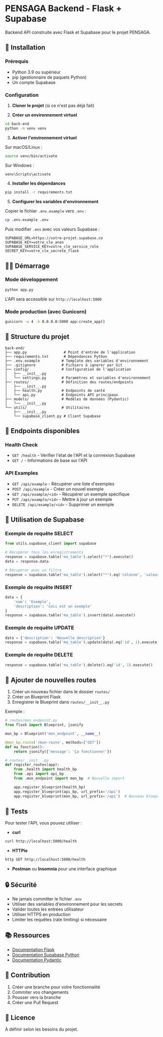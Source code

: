 # PENSAGA Backend - Flask + Supabase

Backend API construite avec Flask et Supabase pour le projet PENSAGA.

## 🚀 Installation

### Prérequis

- Python 3.9 ou supérieur
- pip (gestionnaire de paquets Python)
- Un compte Supabase

### Configuration

1. **Cloner le projet** (si ce n'est pas déjà fait)

2. **Créer un environnement virtuel**

```bash
cd back-end
python -m venv venv
```

3. **Activer l'environnement virtuel**

Sur macOS/Linux :

```bash
source venv/bin/activate
```

Sur Windows :

```bash
venv\Scripts\activate
```

4. **Installer les dépendances**

```bash
pip install -r requirements.txt
```

5. **Configurer les variables d'environnement**

Copier le fichier `.env.example` vers `.env` :

```bash
cp .env.example .env
```

Puis modifier `.env` avec vos valeurs Supabase :

```
SUPABASE_URL=https://votre-projet.supabase.co
SUPABASE_KEY=votre_cle_anon
SUPABASE_SERVICE_KEY=votre_cle_service_role
SECRET_KEY=votre_cle_secrete_flask
```

## 🏃‍♂️ Démarrage

### Mode développement

```bash
python app.py
```

L'API sera accessible sur `http://localhost:5000`

### Mode production (avec Gunicorn)

```bash
gunicorn -w 4 -b 0.0.0.0:5000 app:create_app()
```

## 📁 Structure du projet

```
back-end/
├── app.py                 # Point d'entrée de l'application
├── requirements.txt       # Dépendances Python
├── .env.example          # Template des variables d'environnement
├── .gitignore            # Fichiers à ignorer par Git
├── config/               # Configuration de l'application
│   ├── __init__.py
│   └── settings.py       # Paramètres et variables d'environnement
├── routes/               # Définition des routes/endpoints
│   ├── __init__.py
│   ├── health.py         # Endpoints de santé
│   └── api.py            # Endpoints API principaux
├── models/               # Modèles de données (Pydantic)
│   └── __init__.py
└── utils/                # Utilitaires
    ├── __init__.py
    └── supabase_client.py # Client Supabase
```

## 🔌 Endpoints disponibles

### Health Check

- `GET /health` - Vérifier l'état de l'API et la connexion Supabase
- `GET /` - Informations de base sur l'API

### API Examples

- `GET /api/example` - Récupérer une liste d'exemples
- `POST /api/example` - Créer un nouvel exemple
- `GET /api/example/<id>` - Récupérer un exemple spécifique
- `PUT /api/example/<id>` - Mettre à jour un exemple
- `DELETE /api/example/<id>` - Supprimer un exemple

## 🔧 Utilisation de Supabase

### Exemple de requête SELECT

```python
from utils.supabase_client import supabase

# Récupérer tous les enregistrements
response = supabase.table('ma_table').select("*").execute()
data = response.data

# Récupérer avec un filtre
response = supabase.table('ma_table').select("*").eq('colonne', 'valeur').execute()
```

### Exemple de requête INSERT

```python
data = {
    'nom': 'Exemple',
    'description': 'Ceci est un exemple'
}
response = supabase.table('ma_table').insert(data).execute()
```

### Exemple de requête UPDATE

```python
data = {'description': 'Nouvelle description'}
response = supabase.table('ma_table').update(data).eq('id', 1).execute()
```

### Exemple de requête DELETE

```python
response = supabase.table('ma_table').delete().eq('id', 1).execute()
```

## 📝 Ajouter de nouvelles routes

1. Créer un nouveau fichier dans le dossier `routes/`
2. Créer un Blueprint Flask
3. Enregistrer le Blueprint dans `routes/__init__.py`

Exemple :

```python
# routes/mon_endpoint.py
from flask import Blueprint, jsonify

mon_bp = Blueprint('mon_endpoint', __name__)

@mon_bp.route('/mon-route', methods=['GET'])
def ma_fonction():
    return jsonify({'message': 'Ça fonctionne!'})
```

```python
# routes/__init__.py
def register_routes(app):
    from .health import health_bp
    from .api import api_bp
    from .mon_endpoint import mon_bp  # Nouvelle import

    app.register_blueprint(health_bp)
    app.register_blueprint(api_bp, url_prefix='/api')
    app.register_blueprint(mon_bp, url_prefix='/api')  # Nouveau blueprint
```

## 🧪 Tests

Pour tester l'API, vous pouvez utiliser :

- **curl**

```bash
curl http://localhost:5000/health
```

- **HTTPie**

```bash
http GET http://localhost:5000/health
```

- **Postman** ou **Insomnia** pour une interface graphique

## 🔒 Sécurité

- Ne jamais committer le fichier `.env`
- Utiliser des variables d'environnement pour les secrets
- Valider toutes les entrées utilisateur
- Utiliser HTTPS en production
- Limiter les requêtes (rate limiting) si nécessaire

## 📚 Ressources

- [Documentation Flask](https://flask.palletsprojects.com/)
- [Documentation Supabase Python](https://supabase.com/docs/reference/python/introduction)
- [Documentation Pydantic](https://docs.pydantic.dev/)

## 🤝 Contribution

1. Créer une branche pour votre fonctionnalité
2. Commiter vos changements
3. Pousser vers la branche
4. Créer une Pull Request

## 📄 Licence

À définir selon les besoins du projet.
